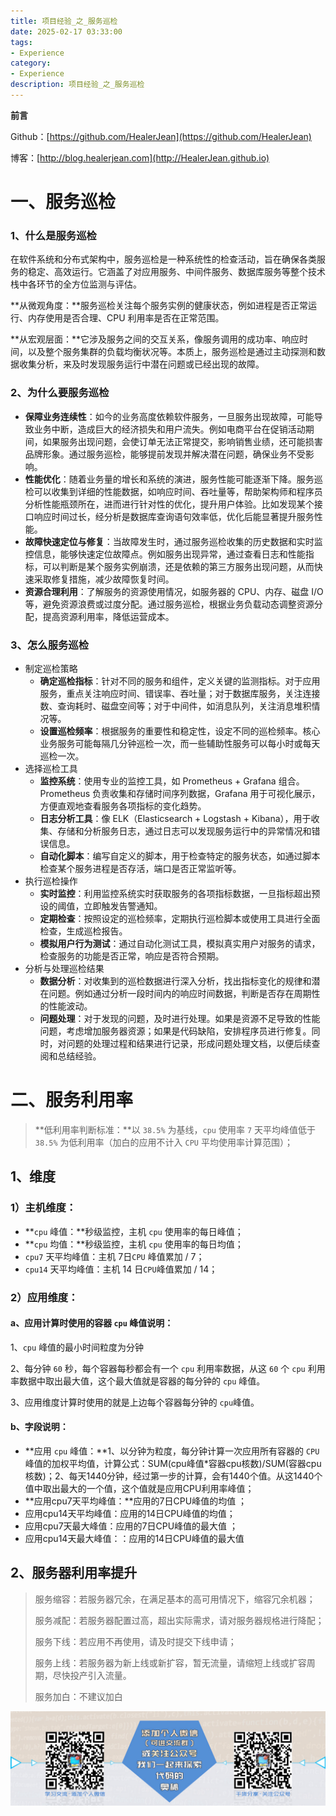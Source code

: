 ```yaml
---
title: 项目经验_之_服务巡检
date: 2025-02-17 03:33:00
tags: 
- Experience
category: 
- Experience
description: 项目经验_之_服务巡检
---
```


**前言**     

 Github：[https://github.com/HealerJean](https://github.com/HealerJean)         

 博客：[http://blog.healerjean.com](http://HealerJean.github.io)             



# 一、服务巡检

### 1、什么是服务巡检

在软件系统和分布式架构中，服务巡检是一种系统性的检查活动，旨在确保各类服务的稳定、高效运行。它涵盖了对应用服务、中间件服务、数据库服务等整个技术栈中各环节的全方位监测与评估。

**从微观角度：**服务巡检关注每个服务实例的健康状态，例如进程是否正常运行、内存使用是否合理、CPU 利用率是否在正常范围。     

**从宏观层面：**它涉及服务之间的交互关系，像服务调用的成功率、响应时间，以及整个服务集群的负载均衡状况等。本质上，服务巡检是通过主动探测和数据收集分析，来及时发现服务运行中潜在问题或已经出现的故障。



### 2、为什么要服务巡检

- **保障业务连续性**：如今的业务高度依赖软件服务，一旦服务出现故障，可能导致业务中断，造成巨大的经济损失和用户流失。例如电商平台在促销活动期间，如果服务出现问题，会使订单无法正常提交，影响销售业绩，还可能损害品牌形象。通过服务巡检，能够提前发现并解决潜在问题，确保业务不受影响。
- **性能优化**：随着业务量的增长和系统的演进，服务性能可能逐渐下降。服务巡检可以收集到详细的性能数据，如响应时间、吞吐量等，帮助架构师和程序员分析性能瓶颈所在，进而进行针对性的优化，提升用户体验。比如发现某个接口响应时间过长，经分析是数据库查询语句效率低，优化后能显著提升服务性能。
- **故障快速定位与修复**：当故障发生时，通过服务巡检收集的历史数据和实时监控信息，能够快速定位故障点。例如服务出现异常，通过查看日志和性能指标，可以判断是某个服务实例崩溃，还是依赖的第三方服务出现问题，从而快速采取修复措施，减少故障恢复时间。
- **资源合理利用**：了解服务的资源使用情况，如服务器的 CPU、内存、磁盘 I/O 等，避免资源浪费或过度分配。通过服务巡检，根据业务负载动态调整资源分配，提高资源利用率，降低运营成本。



### 3、怎么服务巡检

- 制定巡检策略
  - **确定巡检指标**：针对不同的服务和组件，定义关键的监测指标。对于应用服务，重点关注响应时间、错误率、吞吐量；对于数据库服务，关注连接数、查询耗时、磁盘空间等；对于中间件，如消息队列，关注消息堆积情况等。
  - **设置巡检频率**：根据服务的重要性和稳定性，设定不同的巡检频率。核心业务服务可能每隔几分钟巡检一次，而一些辅助性服务可以每小时或每天巡检一次。
- 选择巡检工具
  - **监控系统**：使用专业的监控工具，如 Prometheus + Grafana 组合。Prometheus 负责收集和存储时间序列数据，Grafana 用于可视化展示，方便直观地查看服务各项指标的变化趋势。
  - **日志分析工具**：像 ELK（Elasticsearch + Logstash + Kibana），用于收集、存储和分析服务日志，通过日志可以发现服务运行中的异常情况和错误信息。
  - **自动化脚本**：编写自定义的脚本，用于检查特定的服务状态，如通过脚本检查某个服务进程是否存活，端口是否正常监听等。
- 执行巡检操作
  - **实时监控**：利用监控系统实时获取服务的各项指标数据，一旦指标超出预设的阈值，立即触发告警通知。
  - **定期检查**：按照设定的巡检频率，定期执行巡检脚本或使用工具进行全面检查，生成巡检报告。
  - **模拟用户行为测试**：通过自动化测试工具，模拟真实用户对服务的请求，检查服务的功能是否正常，响应是否符合预期。
- 分析与处理巡检结果
  - **数据分析**：对收集到的巡检数据进行深入分析，找出指标变化的规律和潜在问题。例如通过分析一段时间内的响应时间数据，判断是否存在周期性的性能波动。
  - **问题处理**：对于发现的问题，及时进行处理。如果是资源不足导致的性能问题，考虑增加服务器资源；如果是代码缺陷，安排程序员进行修复。同时，对问题的处理过程和结果进行记录，形成问题处理文档，以便后续查阅和总结经验。



# 二、服务利用率

> **低利用率判断标准：**以 `38.5%` 为基线，`cpu` 使用率 `7` 天平均峰值低于 `38.5%` 为低利用率（加白的应用不计入 `CPU` 平均使用率计算范围）；



## 1、维度

### 1）主机维度：

- **`cpu` 峰值：**秒级监控，主机 `cpu` 使用率的每日峰值；
- **`cpu` 均值：**秒级监控，主机 `cpu` 使用率的每日均值；
- `cpu7` 天平均峰值：主机 7日`CPU` 峰值累加 / 7；
- `cpu14` 天平均峰值：主机 14 日`CPU`峰值累加 / 14；



### 2）应用维度：

#### a、应用计算时使用的容器 `cpu` 峰值说明：

1、`cpu` 峰值的最小时间粒度为分钟    

2、每分钟 `60` 秒，每个容器每秒都会有一个 `cpu` 利用率数据，从这 `60` 个 `cpu` 利用率数据中取出最大值，这个最大值就是容器的每分钟的 `cpu` 峰值。    

3、应用维度计算时使用的就是上边每个容器每分钟的 `cpu`峰值。



#### b、字段说明：

- **应用 `cpu` 峰值：**1、以分钟为粒度，每分钟计算一次应用所有容器的 `CPU` 峰值的加权平均值，计算公式：SUM(cpu峰值*容器cpu核数)/SUM(容器cpu核数)；2、每天1440分钟，经过第一步的计算，会有1440个值。从这1440个值中取出最大的一个值，这个值就是应用CPU利用率峰值；
- **应用cpu7天平均峰值：**应用的7日CPU峰值的均值 ；
- 应用cpu14天平均峰值：应用的14日CPU峰值的均值；
- 应用cpu7天最大峰值：应用的7日CPU峰值的最大值 ；
- 应用cpu14天最大峰值：：应用的14日CPU峰值的最大值



## 2、服务器利用率提升

> 服务缩容：若服务器冗余，在满足基本的高可用情况下，缩容冗余机器；    
>
> 服务减配：若服务器配置过高，超出实际需求，请对服务器规格进行降配；     
>
> 服务下线：若应用不再使用，请及时提交下线申请；     
>
> 服务上线：若服务器为新上线或新扩容，暂无流量，请缩短上线或扩容周期，尽快投产引入流量。    
>
> 服务加白：不建议加白























   

![ContactAuthor](https://raw.githubusercontent.com/HealerJean/HealerJean.github.io/master/assets/img/artical_bottom.jpg)



<!-- Gitalk 评论 start  -->

<link rel="stylesheet" href="https://unpkg.com/gitalk/dist/gitalk.css">
<script src="https://unpkg.com/gitalk@latest/dist/gitalk.min.js"></script> 
<div id="gitalk-container"></div>    
 <script type="text/javascript">
    var gitalk = new Gitalk({
		clientID: `1d164cd85549874d0e3a`,
		clientSecret: `527c3d223d1e6608953e835b547061037d140355`,
		repo: `HealerJean.github.io`,
		owner: 'HealerJean',
		admin: ['HealerJean'],
		id: 'eB4D2fAp1cSXy8mH',
    });
    gitalk.render('gitalk-container');
</script> 

<!-- Gitalk end -->

